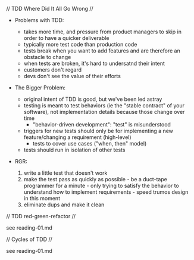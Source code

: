 // TDD Where Did It All Go Wrong //

- Problems with TDD:
    - takes more time, and pressure from product managers to skip in order to have a quicker deliverable 
    - typically more test code than production code
    - tests break when you want to add features and are therefore an obstacle to change
    - when tests are broken, it's hard to undersatnd their intent
    - customers don't regard
    - devs don't see the value of their efforts

- The Bigger Problem:
    - original intent of TDD is good, but we've been led astray
    - testing is meant to test behaviors (ie the "stable contract" of your software), not implementation details because those change over time
        - "behavior-driven development": "test" is misunderstood
    - triggers for new tests should only be for implementing a new feature/changing a requirement (high-level)
        - tests to cover use cases ("when, then" model)
    - tests should run in isolation of other tests
- RGR: 
    1. write a little test that doesn't work
    1. make the test pass as quickly as possible - be a duct-tape programmer for a minute
            - only trying to satisfy the behavior to understand how to implement requirements
            - speed trumos design in this moment
    1. eliminate dups and make it clean

// TDD red-green-refactor // 

see reading-01.md

// Cycles of TDD //

see reading-01.md

